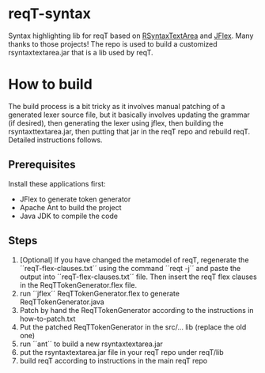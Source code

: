 reqT-syntax
==============

Syntax highlighting lib for reqT based on [RSyntaxTextArea](http://fifesoft.com/rsyntaxtextarea/) and [JFlex](http://jflex.de/). Many thanks to those projects!
The repo is used to build a customized rsyntaxtextarea.jar that is a lib used by reqT.


How to build
============

The build process is a bit tricky as it involves manual patching of a generated lexer source file, but it basically involves updating the grammar (if desired), then generating the lexer using jflex, then building the rsyntaxttextarea.jar, then putting that jar in the reqT repo and rebuild reqT. Detailed instructions follows.

Prerequisites
--------------
Install these applications first:
* JFlex to generate token generator
* Apache Ant to build the project
* Java JDK to compile the code


Steps
-------

1. [Optional] If you have changed the metamodel of reqT, regenerate the ´´reqT-flex-clauses.txt´´ using the command ´´reqt -j´´ and paste the output into ´´reqT-flex-clauses.txt´´ file. Then insert the reqT flex clauses in the ReqTTokenGenerator.flex file.
2. run ´´jflex´´  ReqTTokenGenerator.flex to generate ReqTTokenGenerator.java
3. Patch by hand the ReqTTokenGenerator according to the instructions in how-to-patch.txt
4. Put the patched ReqTTokenGenerator in the src/... lib (replace the old one)
5. run ´´ant´´ to build a new rsyntaxtextarea.jar
6. put the rsyntaxtextarea.jar file in your reqT repo under reqT/lib
7. build reqT according to instructions in the main reqT repo 
